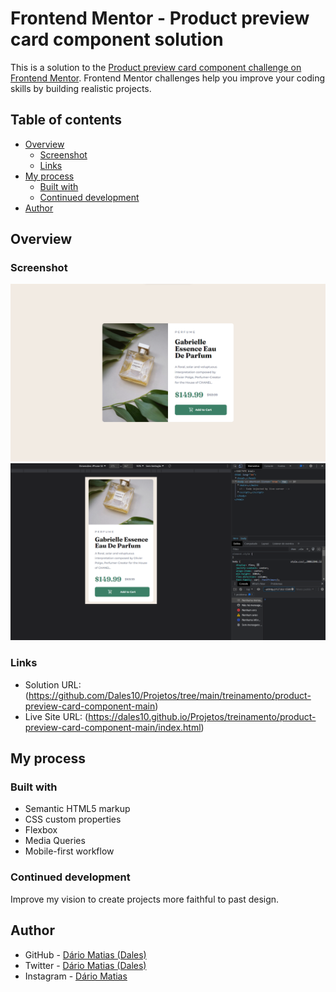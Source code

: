 # Frontend Mentor - Product preview card component solution

This is a solution to the [Product preview card component challenge on Frontend Mentor](https://www.frontendmentor.io/challenges/product-preview-card-component-GO7UmttRfa). Frontend Mentor challenges help you improve your coding skills by building realistic projects. 

## Table of contents

- [Overview](#overview)
  - [Screenshot](#screenshot)
  - [Links](#links)
- [My process](#my-process)
  - [Built with](#built-with)
  - [Continued development](#continued-development)
- [Author](#author)

## Overview

### Screenshot

![Screenshot in Desktop](./screenshots/printVersionDesktop.png)
![Screenshot in Iphone SE](./screenshots/printVersionIphoneSE.png)

### Links

- Solution URL: (https://github.com/Dales10/Projetos/tree/main/treinamento/product-preview-card-component-main)
- Live Site URL: (https://dales10.github.io/Projetos/treinamento/product-preview-card-component-main/index.html)

## My process

### Built with

- Semantic HTML5 markup
- CSS custom properties
- Flexbox
- Media Queries
- Mobile-first workflow

### Continued development
Improve my vision to create projects more faithful to past design.

## Author

- GitHub - [Dário Matias (Dales)](https://github.com/Dales10)
- Twitter - [Dário Matias (Dales)](https://twitter.com/Dales_Adelta)
- Instagram - [Dário Matias](https://www.instagram.com/dario_delta10/)